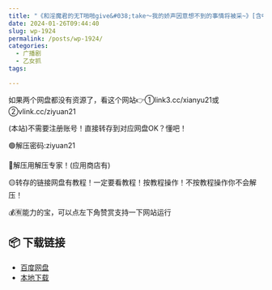```yaml
---
title: "《和淫魔君的无T啪啪give&#038;take～我的娇声因意想不到的事情将被采~》[含中文翻译]"
date: 2024-01-26T09:44:40
slug: wp-1924
permalink: /posts/wp-1924/
categories:
  - 广播剧
  - 乙女抓
tags:

---
```


如果两个网盘都没有资源了，看这个网站👉①link3.cc/xianyu21或②vlink.cc/ziyuan21

(本站)不需要注册账号！直接转存到对应网盘OK？懂吧！

🟢解压密码:ziyuan21

🔵解压用解压专家！(应用商店有)

🟡转存的链接网盘有教程！一定要看教程！按教程操作！不按教程操作你不会解压！

💰🈶能力的宝，可以点左下角赞赏支持一下网站运行

## 📦 下载链接
- [百度网盘](https://blziyuan21.com/pay-download/1924?key=887128089b&down_id=0)
- [本地下载](https://blziyuan21.com/pay-download/1924?key=887128089b&down_id=1)

